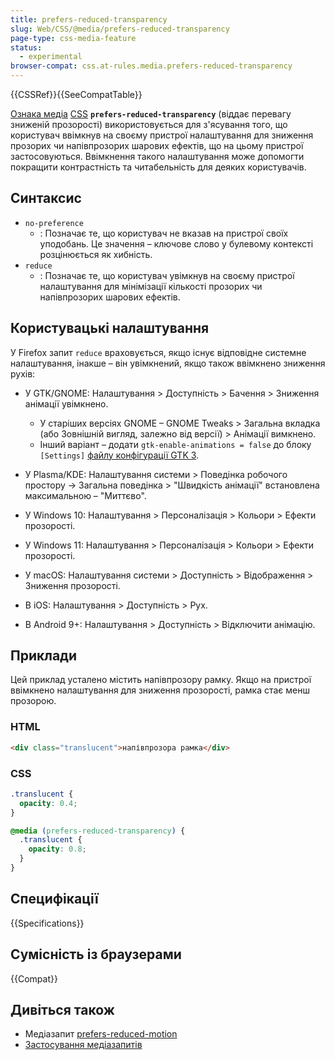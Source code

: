 ```yaml
---
title: prefers-reduced-transparency
slug: Web/CSS/@media/prefers-reduced-transparency
page-type: css-media-feature
status:
  - experimental
browser-compat: css.at-rules.media.prefers-reduced-transparency
---
```


{{CSSRef}}{{SeeCompatTable}}

[Ознака медіа](/uk/docs/Web/CSS/Media_Queries/Using_media_queries#oznaky-media) [CSS](/uk/docs/Web/CSS) **`prefers-reduced-transparency`** (віддає перевагу зниженій прозорості) використовується для з'ясування того, що користувач ввімкнув на своєму пристрої налаштування для зниження прозорих чи напівпрозорих шарових ефектів, що на цьому пристрої застосовуються. Ввімкнення такого налаштування може допомогти покращити контрастність та читабельність для деяких користувачів.

## Синтаксис

- `no-preference`
  - : Позначає те, що користувач не вказав на пристрої своїх уподобань. Це значення – ключове слово у булевому контексті розцінюється як хибність.
- `reduce`
  - : Позначає те, що користувач увімкнув на своєму пристрої налаштування для мінімізації кількості прозорих чи напівпрозорих шарових ефектів.

## Користувацькі налаштування

У Firefox запит `reduce` враховується, якщо існує відповідне системне налаштування, інакше – він увімкнений, якщо також ввімкнено зниження рухів:

- У GTK/GNOME: Налаштування > Доступність > Бачення > Зниження анімації увімкнено.

  - У старіших версіях GNOME – GNOME Tweaks > Загальна вкладка (або Зовнішній вигляд, залежно від версії) > Анімації вимкнено.
  - Інший варіант – додати `gtk-enable-animations = false` до блоку `[Settings]` [файлу конфігурації GTK 3](https://wiki.archlinux.org/title/GTK#Configuration).

- У Plasma/KDE: Налаштування системи > Поведінка робочого простору -> Загальна поведінка > "Швидкість анімації" встановлена максимальною – "Миттєво".
- У Windows 10: Налаштування > Персоналізація > Кольори > Ефекти прозорості.
- У Windows 11: Налаштування > Персоналізація > Кольори > Ефекти прозорості.
- У macOS: Налаштування системи > Доступність > Відображення > Зниження прозорості.
- В iOS: Налаштування > Доступність > Рух.
- В Android 9+: Налаштування > Доступність > Відключити анімацію.

## Приклади

Цей приклад усталено містить напівпрозору рамку. Якщо на пристрої ввімкнено налаштування для зниження прозорості, рамка стає менш прозорою.

### HTML

```html
<div class="translucent">напівпрозора рамка</div>
```

### CSS

```css
.translucent {
  opacity: 0.4;
}

@media (prefers-reduced-transparency) {
  .translucent {
    opacity: 0.8;
  }
}
```

## Специфікації

{{Specifications}}

## Сумісність із браузерами

{{Compat}}

## Дивіться також

- Медіазапит [prefers-reduced-motion](/uk/docs/Web/CSS/@media/prefers-reduced-motion)
- [Застосування медіазапитів](/uk/docs/Web/CSS/Media_Queries/Using_media_queries)
